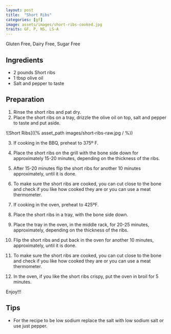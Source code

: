 ```yaml
---
layout: post
title:  "Short Ribs"
categories: [gf]
image: assets/images/short-ribs-cooked.jpg
traits: GF, P, NS, LS-A
---
```


Gluten Free, Dairy Free, Sugar Free


## Ingredients

* 2 pounds Short ribs 
* 1 tbsp olive oil
* Salt and pepper to taste
	


## Preparation

1. Rinse the short ribs and pat dry.
2. Place the short ribs on a tray, drizzle the olive oil on top, salt and pepper to taste and put aside.


![Short Ribs]({% asset_path images/short-ribs-raw.jpg / %})


3. If cooking in the BBQ, preheat to 375º F. 
4. Place the short ribs on the grill with the bone side down for approximately 15-20 minutes, depending on the thickness of the ribs.
5. After 15-20 minutes flip the short ribs for another 10 minutes approximately, until it is done.  
6. To make sure the short ribs are cooked, you can cut close to the bone and check if you like how cooked they are or you can use a meat thermometer.

7. If cooking in the oven, preheat to 425ºF.
8. Place the short ribs in a tray, with the bone side down.
9. Place the tray in the oven, in the middle rack, for 20-25 minutes, approximately, depending on the thickness of the ribs.
10. Flip the short ribs and put back in the oven for another 10 minutes, approximately, until it is done. 
11. To make sure the short ribs are cooked, you can cut close to the bone and check if you like how cooked they are or you can use a meat thermometer. 
12. In the oven, if you like the short ribs crispy, put the oven in broil for 5 minutes.
 
 Enjoy!!!






## Tips

* For the recipe to be low sodium replace the salt with low sodium salt or use just pepper.

